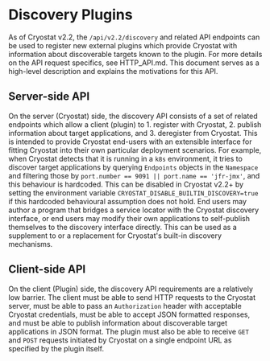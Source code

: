 # Discovery Plugins

As of Cryostat v2.2, the `/api/v2.2/discovery` and related API endpoints can be
used to register new external plugins which provide Cryostat with information
about discoverable targets known to the plugin. For more details on the API
request specifics, see HTTP_API.md. This document serves as a high-level
description and explains the motivations for this API.

## Server-side API

On the server (Cryostat) side, the discovery API consists of a set of related
endpoints which allow a client (plugin) to 1. register with Cryostat, 2. publish
information about target applications, and 3. deregister from Cryostat. This is
intended to provide Cryostat end-users with an extensible interface for fitting
Cryostat into their own particular deployment scenarios. For example, when
Cryostat detects that it is running in a `k8s` environment, it tries to discover
target applications by querying `Endpoints` objects in the `Namespace` and
filtering those by `port.number == 9091 || port.name == 'jfr-jmx'`, and this
behaviour is hardcoded. This can be disabled in Cryostat v2.2+ by setting the
environment variable `CRYOSTAT_DISABLE_BUILTIN_DISCOVERY=true` if this hardcoded
behavioural assumption does not hold. End users may author a program that
bridges a service locator with the Cryostat discovery interface, or end users
may modify their own applications to self-publish themselves to the discovery
interface directly. This can be used as a supplement to or a replacement for
Cryostat's built-in discovery mechanisms.

## Client-side API

On the client (Plugin) side, the discovery API requirements are a relatively low
barrier. The client must be able to send HTTP requests to the Cryostat server,
must be able to pass an `Authorization` header with acceptable Cryostat
credentials, must be able to accept JSON formatted responses, and must be able
to publish information about discoverable target applications in JSON format.
The plugin must also be able to receive `GET` and `POST` requests initiated by
Cryostat on a single endpoint URL as specified by the plugin itself.
